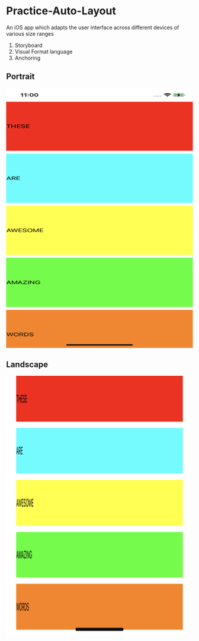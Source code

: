 # Practice-Auto-Layout
An iOS app which adapts the user interface across different devices of various size ranges
1. Storyboard
2. Visual Format language 
3. Anchoring


## Portrait

<img src="https://github.com/AkshayRameshAppDEV/Practice-Auto-Layout/blob/main/pics/Screen%20Shot%202020-12-28%20at%2011.00.44%20PM.png" alt="Portrait" width="600" height="700">


## Landscape

<img src="https://github.com/AkshayRameshAppDEV/Practice-Auto-Layout/blob/main/pics/Screen%20Shot%202020-12-28%20at%2011.00.38%20PM.png" alt="Landscape" width="700" height="700">



